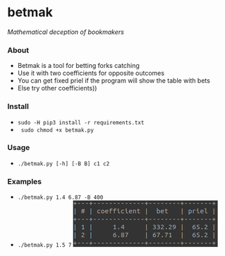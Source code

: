# betmak
*Mathematical deception of bookmakers*

### About
* Betmak is a tool for betting forks catching
* Use it with two coefficients for opposite outcomes
* You can get fixed priel if the program will show the table with bets
* Else try other coefficients))

### Install
* ```sudo -H pip3 install -r requirements.txt```
* ``` sudo chmod +x betmak.py```

### Usage
* ```./betmak.py [-h] [-B B] c1 c2```

### Examples
* ```./betmak.py 1.4 6.87 -B 400```
* ```./betmak.py 1.5 7```
![Example](https://github.com/Gornak40/betmak/blob/master/examples/example.png)
